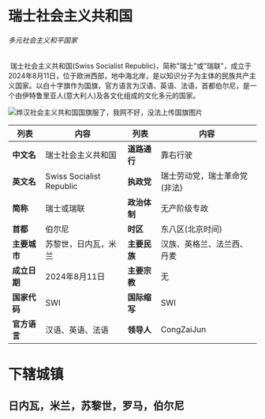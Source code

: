 # 瑞士社会主义共和国<!-- {docsify-ignore-all} -->

###### 多元社会主义和平国家

​    瑞士社会主义共和国(Swiss Socialist Republic)，简称"瑞士"或"瑞联"，成立于2024年8月11日，位于欧洲西部，地中海北岸，是以知识分子为主体的民族共产主义国家。以白十字旗作为国旗，官方语言为汉语、英语、法语，首都伯尔尼，是一个由伊特鲁里亚人(意大利人)及各文化组成的文化多元的国家。

![烨汉社会主义共和国国旗](https://img-cdn.yvmou.cn/pigo/202412161816106.png)服了，我网不好，没法上传国旗图片

 

| 列表         | 内容                     | 列表         | 内容                         |
| ------------ | ------------------------ | ------------ | ---------------------------- |
| **中文名**   | 瑞士社会主义共和国       | **道路通行** | 靠右行驶                     |
| **英文名**   | Swiss Socialist Republic | **执政党**   | 瑞士劳动党，瑞士革命党(非法) |
| **简称**     | 瑞士或瑞联               | **政治体制** | 无产阶级专政                 |
| **首都**     | 伯尔尼                   | **时区**     | 东八区(北京时间)             |
| **主要城市** | 苏黎世，日内瓦，米兰     | **主要民族** | 汉族、英格兰、法兰西、丹麦   |
| **成立日期** | 2024年8月11日            | **主要宗教** | 无                           |
| **国家代码** | SWI                      | **国际缩写** | SWI                          |
| **官方语言** | 汉语、英语、法语         | **领导人**   | CongZaiJun                   |

# 下辖城镇

## 日内瓦，米兰，苏黎世，罗马，伯尔尼

 